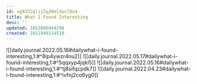 ```yaml
---
id: xg9332qljj5q38mldycl8n4
title: What I Found Interesting
desc: ''
updated: 1652886944298
created: 1651940114510
---
```


![[daily.journal.2022.05.18#dailywhat-i-found-interesting,1:#^8ip4ywzr4nu2]]
![[daily.journal.2022.05.17#dailywhat-i-found-interesting,1:#^5qqxyp4jqkl5]]
![[daily.journal.2022.05.16#dailywhat-i-found-interesting,1:#^tj8sifqcpdk7]]
![[daily.journal.2022.04.23#dailywhat-i-found-interesting,1:#^ivfnj2co6yg0]]